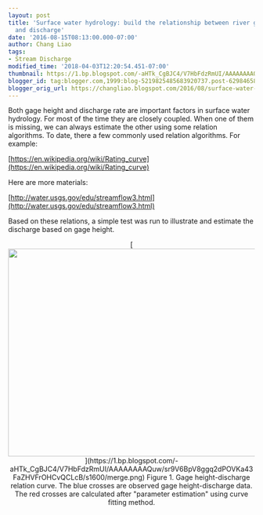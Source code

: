 ```yaml
---
layout: post
title: 'Surface water hydrology: build the relationship between river gage height
  and discharge'
date: '2016-08-15T08:13:00.000-07:00'
author: Chang Liao
tags:
- Stream Discharge
modified_time: '2018-04-03T12:20:54.451-07:00'
thumbnail: https://1.bp.blogspot.com/-aHTk_CgBJC4/V7HbFdzRmUI/AAAAAAAAQuw/sr9V6BpV8ggq2dPOVKa43FaZHVFrOHCvQCLcB/s72-c/merge.png
blogger_id: tag:blogger.com,1999:blog-5219825485683920737.post-6298465893621914259
blogger_orig_url: https://changliao.blogspot.com/2016/08/surface-water-hydrology-001.html
---
```


Both gage height and discharge rate are important factors in surface water 
hydrology. 
For most of the time they are closely coupled. 
When one of them is missing, we can always estimate the other using some 
relation algorithms. 
To date, there a few commonly used relation algorithms. For example: 

[https://en.wikipedia.org/wiki/Rating_curve](https://en.wikipedia.org/wiki/Rating_curve) 

Here are more materials: 

[http://water.usgs.gov/edu/streamflow3.html](http://water.usgs.gov/edu/streamflow3.html) 

Based on these relations, a simple test was run to illustrate and estimate the 
discharge based on gage height. 
<div class="separator" style="clear: both; text-align: center;">[<img 
border="0" height="424" 
src="https://1.bp.blogspot.com/-aHTk_CgBJC4/V7HbFdzRmUI/AAAAAAAAQuw/sr9V6BpV8ggq2dPOVKa43FaZHVFrOHCvQCLcB/s640/merge.png" 
width="640" 
/>](https://1.bp.blogspot.com/-aHTk_CgBJC4/V7HbFdzRmUI/AAAAAAAAQuw/sr9V6BpV8ggq2dPOVKa43FaZHVFrOHCvQCLcB/s1600/merge.png) 
Figure 1. Gage height-discharge relation curve. The blue crosses are observed 
gage height-discharge data. The red crosses are calculated after "parameter 
estimation" using curve fitting method. 